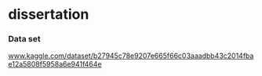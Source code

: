 # dissertation

### Data set
www.kaggle.com/dataset/b27945c78e9207e665f66c03aaadbb43c2014fbae12a5808f5958a6e941f464e
